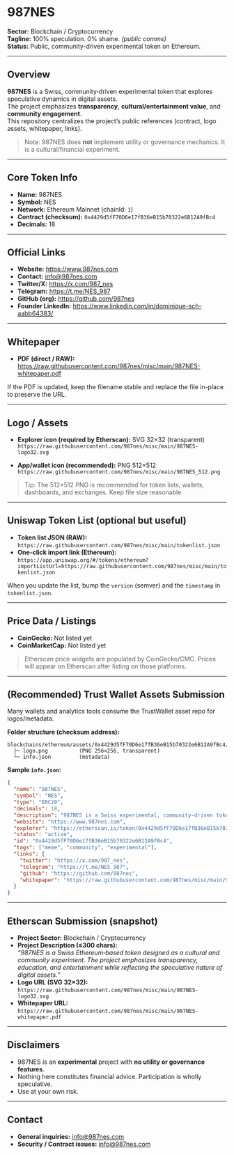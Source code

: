# 987NES

**Sector:** Blockchain / Cryptocurrency  
**Tagline:** 100% speculation. 0% shame. *(public comms)*  
**Status:** Public, community-driven experimental token on Ethereum.

---

## Overview

**987NES** is a Swiss, community‑driven experimental token that explores speculative dynamics in digital assets.  
The project emphasizes **transparency**, **cultural/entertainment value**, and **community engagement**.  
This repository centralizes the project’s public references (contract, logo assets, whitepaper, links).

> Note: 987NES does **not** implement utility or governance mechanics. It is a cultural/financial experiment.

---

## Core Token Info

- **Name:** 987NES  
- **Symbol:** NES  
- **Network:** Ethereum Mainnet (chainId: `1`)  
- **Contract (checksum):** `0x4429d5fF70D6e17fB36eB15b70322e6B12A9fBc4`  
- **Decimals:** 18

---

## Official Links

- **Website:** https://www.987nes.com  
- **Contact:** info@987nes.com  
- **Twitter/X:** https://x.com/987_nes  
- **Telegram:** https://t.me/NES_987  
- **GitHub (org):** https://github.com/987nes  
- **Founder LinkedIn:** https://www.linkedin.com/in/dominique-sch-aabb64383/

---

## Whitepaper

- **PDF (direct / RAW):** https://raw.githubusercontent.com/987nes/misc/main/987NES-whitepaper.pdf

If the PDF is updated, keep the filename stable and replace the file in-place to preserve the URL.

---

## Logo / Assets

- **Explorer icon (required by Etherscan):** SVG 32×32 (transparent)  
  `https://raw.githubusercontent.com/987nes/misc/main/987NES-logo32.svg`

- **App/wallet icon (recommended):** PNG 512×512  
  `https://raw.githubusercontent.com/987nes/misc/main/987NES_512.png`

> Tip: The 512×512 PNG is recommended for token lists, wallets, dashboards, and exchanges. Keep file size reasonable.

---

## Uniswap Token List (optional but useful)

- **Token list JSON (RAW):** `https://raw.githubusercontent.com/987nes/misc/main/tokenlist.json`  
- **One‑click import link (Ethereum):**  
  `https://app.uniswap.org/#/tokens/ethereum?importListUrl=https://raw.githubusercontent.com/987nes/misc/main/tokenlist.json`

When you update the list, bump the `version` (semver) and the `timestamp` in `tokenlist.json`.

---

## Price Data / Listings

- **CoinGecko:** Not listed yet  
- **CoinMarketCap:** Not listed yet

> Etherscan price widgets are populated by CoinGecko/CMC. Prices will appear on Etherscan after listing on those platforms.

---

## (Recommended) Trust Wallet Assets Submission

Many wallets and analytics tools consume the TrustWallet asset repo for logos/metadata.

**Folder structure (checksum address):**
```
blockchains/ethereum/assets/0x4429d5fF70D6e17fB36eB15b70322e6B12A9fBc4/
  ├─ logo.png          (PNG 256×256, transparent)
  └─ info.json         (metadata)
```

**Sample `info.json`:**
```json
{
  "name": "987NES",
  "symbol": "NES",
  "type": "ERC20",
  "decimals": 18,
  "description": "987NES is a Swiss experimental, community-driven token exploring speculative dynamics in crypto markets.",
  "website": "https://www.987nes.com",
  "explorer": "https://etherscan.io/token/0x4429d5fF70D6e17fB36eB15b70322e6B12A9fBc4",
  "status": "active",
  "id": "0x4429d5fF70D6e17fB36eB15b70322e6B12A9fBc4",
  "tags": ["meme", "community", "experimental"],
  "links": {
    "twitter": "https://x.com/987_nes",
    "telegram": "https://t.me/NES_987",
    "github": "https://github.com/987nes",
    "whitepaper": "https://raw.githubusercontent.com/987nes/misc/main/987NES-whitepaper.pdf"
  }
}
```

---

## Etherscan Submission (snapshot)

- **Project Sector:** Blockchain / Cryptocurrency  
- **Project Description (≤300 chars):**  
  *“987NES is a Swiss Ethereum‑based token designed as a cultural and community experiment. The project emphasizes transparency, education, and entertainment while reflecting the speculative nature of digital assets.”*  
- **Logo URL (SVG 32×32):** `https://raw.githubusercontent.com/987nes/misc/main/987NES-logo32.svg`  
- **Whitepaper URL:** `https://raw.githubusercontent.com/987nes/misc/main/987NES-whitepaper.pdf`

---

## Disclaimers

- 987NES is an **experimental** project with **no utility or governance features**.  
- Nothing here constitutes financial advice. Participation is wholly speculative.  
- Use at your own risk.

---

## Contact

- **General inquiries:** info@987nes.com  
- **Security / Contract issues:** info@987nes.com

